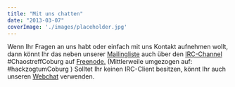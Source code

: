 ```yaml
---
title: "Mit uns chatten"
date: "2013-03-07"
coverImage: './images/placeholder.jpg'
---
```


Wenn Ihr Fragen an uns habt oder einfach mit uns Kontakt aufnehmen wollt, dann könnt Ihr das neben unserer [Mailingliste](http://mail.chaostreff-coburg.de/mailman/listinfo/talk_chaostreff-coburg.de) auch über den [IRC-Channel](http://de.wikipedia.org/wiki/Internet_Relay_Chat) #ChaostreffCoburg auf [Freenode.](http://freenode.net/) (Mittlerweile umgezogen auf: #hackzogtumCoburg ) Solltet Ihr keinen IRC-Client besitzen, könnt Ihr auch unseren [Webchat](http://www.chaostreff-coburg.de/?page_id=36 "Chat") verwenden.
